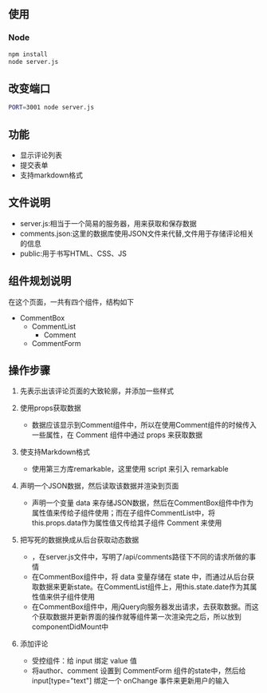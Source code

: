 ## 使用
    

### Node

```sh
npm install
node server.js
```


## 改变端口

```sh
PORT=3001 node server.js
```

## 功能

* 显示评论列表
* 提交表单
* 支持markdown格式

## 文件说明

* server.js:相当于一个简易的服务器，用来获取和保存数据
* comments.json:这里的数据库使用JSON文件来代替,文件用于存储评论相关的信息
* public:用于书写HTML、CSS、JS

## 组件规划说明

在这个页面，一共有四个组件，结构如下
- CommentBox
  - CommentList
    - Comment
  - CommentForm

## 操作步骤

1. 先表示出该评论页面的大致轮廓，并添加一些样式

2. 使用props获取数据
  
   - 数据应该显示到Comment组件中，所以在使用Comment组件的时候传入一些属性，在 Comment 组件中通过 props 来获取数据

3. 使支持Markdown格式

   - 使用第三方库remarkable，这里使用 script 来引入 remarkable

4. 声明一个JSON数据，然后读取该数据并渲染到页面
   - 声明一个变量 data 来存储JSON数据，然后在CommentBox组件中作为属性值来传给子组件使用；而在子组件CommentList中，将this.props.data作为属性值又传给其子组件 Comment 来使用

5. 把写死的数据换成从后台获取动态数据

   - <CommentBox url="/api/comments" /> ，在server.js文件中，写明了/api/comments路径下不同的请求所做的事情
   - 在CommentBox组件中，将 data 变量存储在 state 中，而通过从后台获取数据来更新state。在CommentList组件上，用this.state.date作为其属性值来供子组件使用
   - 在CommentBox组件中，用jQuery向服务器发出请求，去获取数据。而这个获取数据并更新界面的操作就等组件第一次渲染完之后，所以放到componentDidMount中

6. 添加评论
   
   - 受控组件：给 input 绑定 value 值
   - 将author、comment 设置到 CommentForm 组件的state中，然后给 input[type="text"] 绑定一个 onChange 事件来更新用户的输入
